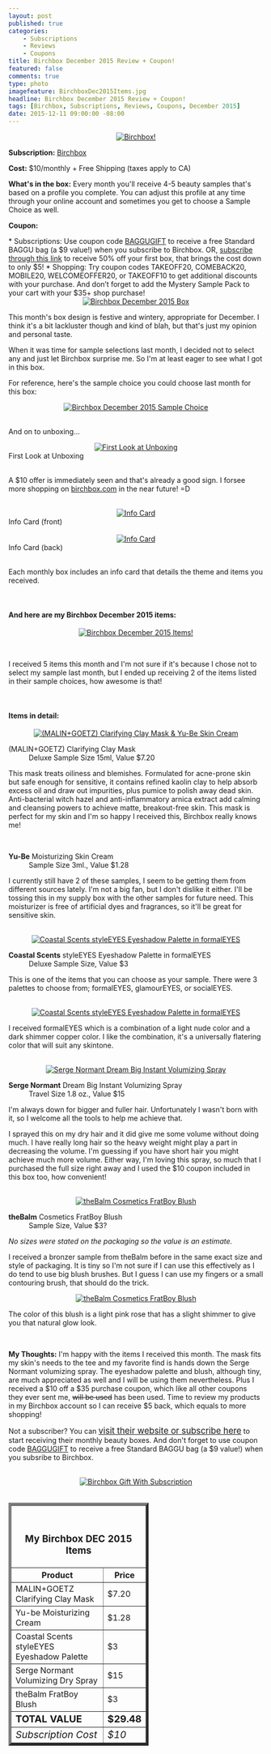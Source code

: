 ```yaml
---
layout: post
published: true
categories: 
    - Subscriptions
    - Reviews
    - Coupons
title: Birchbox December 2015 Review + Coupon!
featured: false
comments: true
type: photo
imagefeature: BirchboxDec2015Items.jpg
headline: Birchbox December 2015 Review + Coupon!
tags: [Birchbox, Subscriptions, Reviews, Coupons, December 2015]
date: 2015-12-11 09:00:00 -08:00
---
```


<center><a href="https://www.birchbox.com/invite/whatsupmailbox" target="_blank">
<img src="/images/BirchboxDec2015Package.jpg" border="0" style="border:none;max-width:100%;" alt="Birchbox!" />
</a></center>

<p><b>Subscription:</b> <a href="https://www.birchbox.com/invite/whatsupmailbox" target="_blank">Birchbox</a></p>
<p><b>Cost:</b> $10/monthly + Free Shipping (taxes apply to CA)</p>
<p><b>What's in the box:</b> Every month you'll receive 4-5 beauty samples that's based on a profile you complete. You can adjust this profile at any time through your online account and sometimes you get to choose a Sample Choice as well.</p>
<p><b>Coupon:</b></p>
* Subscriptions: Use coupon code <a href="https://www.birchbox.com/invite/whatsupmailbox" target="_blank">BAGGUGIFT</a> to receive a free Standard BAGGU bag (a $9 value!) when you subscribe to Birchbox. OR, <a href="http://fbuy.me/df02-" target="_blank">subscribe through this link</a> to receive 50% off your first box, that brings the cost down to only $5!
* Shopping: Try coupon codes TAKEOFF20, COMEBACK20, MOBILE20, WELCOMEOFFER20, or TAKEOFF10 to get additional discounts with your purchase. And don’t forget to add the Mystery Sample Pack to your cart with your $35+ shop purchase!

<br>

<center><a href="https://www.birchbox.com/invite/whatsupmailbox" target="_blank">
<img src="/images/BirchboxDec2015Box.jpg" border="0" style="border:none;max-width:100%;" alt="Birchbox December 2015 Box" />
</a></center>

<p>This month's box design is festive and wintery, appropriate for December. I think it's a bit lackluster though and kind of blah, but that's just my opinion and personal taste.</p>

<p>When it was time for sample selections last month, I decided not to select any and just let Birchbox surprise me. So I'm at least eager to see what I got in this box.</p>

<p>For reference, here's the sample choice you could choose last month for this box:</p>

<center><a href="https://www.birchbox.com/invite/whatsupmailbox" target="_blank">
<img src="/images/BirchboxDec2015SampleChoice.png" border="0" style="border:none;max-width:100%;" alt="Birchbox December 2015 Sample Choice" />
</a></center>

<br>

<p>And on to unboxing...</p>

<center><a href="https://www.birchbox.com/invite/whatsupmailbox" target="_blank">
<img src="/images/BirchboxDec2015OpenBox.jpg" border="0" style="border:none;max-width:100%;" alt="First Look at Unboxing" />
</a></center>
<figcaption>First Look at Unboxing</figcaption>
<br>

<p>A $10 offer is immediately seen and that's already a good sign. I forsee more shopping on <a href="https://www.birchbox.com/invite/whatsupmailbox" target="_blank">birchbox.com</a> in the near future! =D</p>

<br>

<center><a href="https://www.birchbox.com/invite/whatsupmailbox" target="_blank">
<img src="/images/BirchboxDec2015Info.jpg" border="0" style="border:none;max-width:100%;" alt="Info Card" /></a></center>
<figcaption>Info Card (front)</figcaption>
<br>

<center><a href="https://www.birchbox.com/invite/whatsupmailbox" target="_blank">
<img src="/images/BirchboxDec2015Info2.jpg" border="0" style="border:none;max-width:100%;" alt="Info Card" /></a></center>
<figcaption>Info Card (back)</figcaption>
<br>

<p>Each monthly box includes an info card that details the theme and items you received.</p>

<br>

<H4>And here are my Birchbox December 2015 items:</H4>

<p><center><a href="https://www.birchbox.com/invite/whatsupmailbox" target="_blank">
<img src="/images/BirchboxDec2015Items.jpg" border="0" style="border:none;max-width:100%;" alt="Birchbox December 2015 Items!" /></a></center></p>
<br>

<p>I received 5 items this month and I'm not sure if it's because I chose not to select my sample last month, but I ended up receiving 2 of the items listed in their sample choices, how awesome is that!</p>
<br>

<H4>Items in detail:</H4>

<center><a href="https://www.birchbox.com/invite/whatsupmailbox" target="_blank">
<img src="/images/BirchboxDec2015YuBeMalinGoetz.jpg" border="0" style="border:none;max-width:100%;" alt="(MALIN+GOETZ) Clarifying Clay Mask & Yu-Be Skin Cream" />
</a></center>

<DL>
<DT>(MALIN+GOETZ) Clarifying Clay Mask</DT>
<DD>Deluxe Sample Size 15ml, Value $7.20 </DD>
</DL>

<p>This mask treats oiliness and blemishes. Formulated for acne-prone skin but safe enough for sensitive, it contains refined kaolin clay to help absorb excess oil and draw out impurities, plus pumice to polish away dead skin. Anti-bacterial witch hazel and anti-inflammatory arnica extract add calming and cleansing powers to achieve matte, breakout-free skin. This mask is perfect for my skin and I'm so happy I received this, Birchbox really knows me!</p>

<br>

<DL>
<DT><b>Yu-Be</b> Moisturizing Skin Cream</DT>
<DD>Sample Size 3ml., Value $1.28</DD>
</DL>


<p>I currently still have 2 of these samples, I seem to be getting them from different sources lately. I'm not a big fan, but I don't dislike it either. I'll be tossing this in my supply box with the other samples for future need. This moisturizer is free of artificial dyes and fragrances, so it'll be great for sensitive skin.</p>

<br>

<center><a href="https://www.birchbox.com/invite/whatsupmailbox" target="_blank">
<img src="/images/BirchboxDec2015CoastalScentsStyleEyes.jpg" border="0" style="border:none;max-width:100%;" alt="Coastal Scents styleEYES Eyeshadow Palette in formalEYES" />
</a></center>

<DL>
<DT><b>Coastal Scents</b> styleEYES Eyeshadow Palette in formalEYES</DT>
<DD>Deluxe Sample Size, Value $3</DD>
</DL>

<p>This is one of the items that you can choose as your sample. There were 3 palettes to choose from; formalEYES, glamourEYES, or socialEYES.</p>

<br>

<center><a href="https://www.birchbox.com/invite/whatsupmailbox" target="_blank">
<img src="/images/BirchboxDec2015CoastalScentsStyleEyes2.jpg" border="0" style="border:none;max-width:100%;" alt="Coastal Scents styleEYES Eyeshadow Palette in formalEYES" />
</a></center>

<p>I received formalEYES which is a combination of a light nude color and a dark shimmer copper color. I like the combination, it's a universally flatering color that will suit any skintone.</p>

<br>

<center><a href="https://www.birchbox.com/invite/whatsupmailbox" target="_blank">
<img src="/images/BirchboxDec2015SergeNormantVolumizingSpray.jpg" border="0" style="border:none;max-width:100%;" alt="Serge Normant Dream Big Instant Volumizing Spray" />
</a></center>

<DL>
<DT><b>Serge Normant</b> Dream Big Instant Volumizing Spray</DT>
<DD>Travel Size 1.8 oz., Value $15</DD>
</DL>

<p>I'm always down for bigger and fuller hair. Unfortunately I wasn't born with it, so I welcome all the tools to help me achieve that.</p>

<p>I sprayed this on my dry hair and it did give me some volume without doing much. I have really long hair so the heavy weight might play a part in decreasing the volume. I'm guessing if you have short hair you might achieve much more volume. Either way, I'm loving this spray, so much that I purchased the full size right away and I used the $10 coupon included in this box too, how convenient!</p>

<br>

<center><a href="https://www.birchbox.com/invite/whatsupmailbox" target="_blank">
<img src="/images/BirchboxDec2015TheBalmFratBoy.jpg" border="0" style="border:none;max-width:100%;" alt="theBalm Cosmetics FratBoy Blush" />
</a></center>

<DL>
<DT><b>theBalm</b> Cosmetics FratBoy Blush</DT>
<DD>Sample Size, Value $3?</DD>
</DL>

<p><i>No sizes were stated on the packaging so the value is an estimate.</i></p>

<p>I received a bronzer sample from theBalm before in the same exact size and style of packaging. It is tiny so I'm not sure if I can use this effectively as I do tend to use big blush brushes. But I guess I can use my fingers or a small contouring brush, that should do the trick.</p>

<center><a href="https://www.birchbox.com/invite/whatsupmailbox" target="_blank">
<img src="/images/BirchboxDec2015TheBalmFratBoy2.jpg" border="0" style="border:none;max-width:100%;" alt="theBalm Cosmetics FratBoy Blush" />
</a></center>

<p>The color of this blush is a light pink rose that has a slight shimmer to give you that natural glow look.</p>

<br>

<p><i class="icon-exclamation-sign"></i><b> My Thoughts:</b> I'm happy with the items I received this month. The mask fits my skin's needs to the tee and my favorite find is hands down the Serge Normant volumizing spray. The eyeshadow palette and blush, although tiny, are much appreciated as well and I will be using them nevertheless. Plus I received a $10 off a $35 purchase coupon, which like all other coupons they ever sent me, <strike>will be used</strike> has been used. Time to review my products in my Birchbox account so I can receive $5 back, which equals to more shopping!</p>

<p>Not a subscriber? You can <a href="https://www.birchbox.com/invite/whatsupmailbox"><big>visit their website or subscribe here</big></a> to start receiving their monthly beauty boxes. And don't forget to use coupon code <a href="https://www.birchbox.com/invite/whatsupmailbox" target="_blank">BAGGUGIFT</a> to receive a free Standard BAGGU bag (a $9 value!) when you subsribe to Birchbox.</p>

<br>

<center><a href="https://www.birchbox.com/invite/whatsupmailbox" target="_blank">
<img src="/images/BirchboxDec2015GWS.png" border="0" style="border:none;max-width:100%;" alt="Birchbox Gift With Subscription" />
</a></center>

<br>

<TABLE  BORDER="5" style="width:55%">
   <TR>
      <TH COLSPAN="2">
         <H3><BR><center>My Birchbox DEC 2015 Items</center></H3>
      </TH>
   </TR>
      <TH>Product</TH>
      <TH>Price</TH>
  <TR>
      <TD>MALIN+GOETZ Clarifying Clay Mask</TD>
      <TD>$7.20</TD>
   </TR>
   <TR>
      <TD>Yu-be Moisturizing Cream</TD>
      <TD>$1.28</TD>
   </TR>
    <TR>
      <TD>Coastal Scents styleEYES Eyeshadow Palette</TD>
      <TD>$3</TD>
   </TR>
    <TR>
      <TD>Serge Normant Volumizing Dry Spray</TD>
      <TD>$15</TD>
   </TR>
    <TR>
      <TD>theBalm FratBoy Blush</TD>
      <TD>$3</TD>
   </TR>
   <TR>
      <TD><b><big>TOTAL VALUE</big></b></TD>
      <TD><b><big>$29.48</big></b></TD>
   </TR>
   <TR>
      <TD><i><big>Subscription Cost</big></i></TD>
      <TD><i><big>$10</big></i></TD>
   </TR>
</TABLE>
